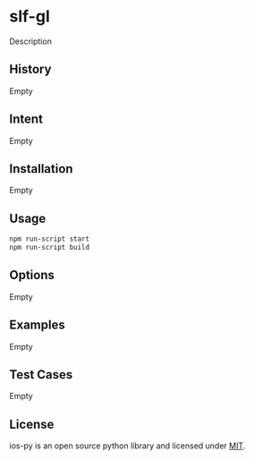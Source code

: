# slf-gl
Description

## History
Empty

## Intent
Empty

## Installation
Empty

## Usage
```bash
npm run-script start
npm run-script build
```

## Options
Empty

## Examples
Empty

## Test Cases
Empty

## License
ios-py is an open source python library and licensed under [MIT](../master/LICENSE).